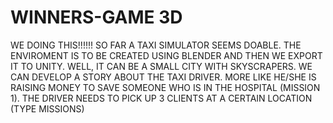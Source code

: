 # WINNERS-GAME 3D
WE DOING THIS!!!!!! 
SO FAR A TAXI SIMULATOR SEEMS DOABLE. THE ENVIROMENT IS TO BE CREATED USING BLENDER AND THEN WE EXPORT IT TO UNITY. WELL, IT CAN BE A SMALL CITY WITH SKYSCRAPERS. WE CAN DEVELOP A STORY ABOUT THE TAXI DRIVER. MORE LIKE HE/SHE IS RAISING MONEY TO SAVE SOMEONE WHO IS IN THE HOSPITAL (MISSION 1). THE DRIVER NEEDS TO PICK UP 3 CLIENTS AT A CERTAIN LOCATION (TYPE MISSIONS) 
